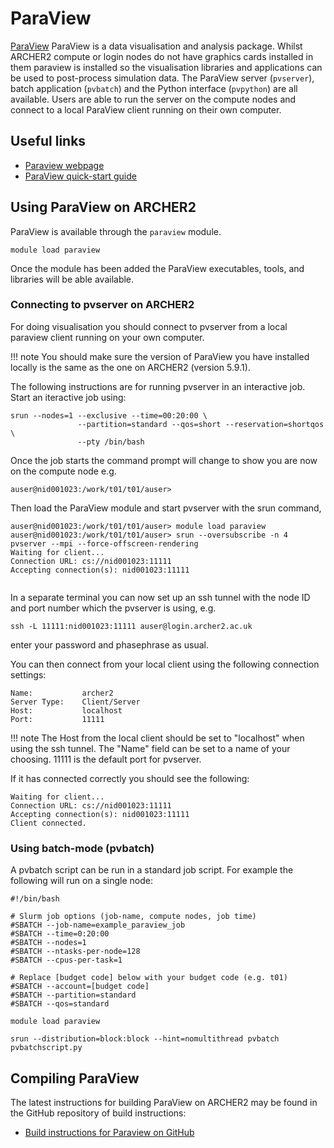 # ParaView

[ParaView](https://www.paraview.org) ParaView is a data visualisation and analysis package.
Whilst ARCHER2 compute or login nodes do not have graphics cards installed 
in them paraview is installed so the visualisation libraries and applications 
can be used to post-process simulation data. The ParaView server (``pvserver``),
batch application (``pvbatch``) and the Python interface (``pvpython``)
are all available. Users are able to run the server on the compute nodes
and connect to a local ParaView client running on their own computer.

## Useful links

  - [Paraview webpage](https://www.paraview.org)
  - [ParaView quick-start guide](https://kitware.github.io/paraview-docs/latest/python/quick-start.html)


## Using ParaView on ARCHER2

ParaView is available through the `paraview` module.

```
module load paraview
```

Once the module has been added the ParaView executables, tools, 
and libraries will be able available.

### Connecting to pvserver on ARCHER2

For doing visualisation you should connect to pvserver from a local
paraview client running on your own computer.

!!! note 
    You should make sure the version of ParaView you have installed locally is the same as 
    the one on ARCHER2 (version 5.9.1).

The following instructions are for running pvserver in an interactive job. 
Start an iteractive job using:

```
srun --nodes=1 --exclusive --time=00:20:00 \
               --partition=standard --qos=short --reservation=shortqos \
               --pty /bin/bash
```

Once the job starts the command prompt will change to show you are now
on the compute node e.g.

```
auser@nid001023:/work/t01/t01/auser> 
```

Then load the ParaView module and start pvserver with the srun command,

```
auser@nid001023:/work/t01/t01/auser> module load paraview
auser@nid001023:/work/t01/t01/auser> srun --oversubscribe -n 4 pvserver --mpi --force-offscreen-rendering
Waiting for client...
Connection URL: cs://nid001023:11111
Accepting connection(s): nid001023:11111
 
```

In a separate terminal you can now set up an ssh tunnel with the node
ID and port number which the pvserver is using, e.g.

```
ssh -L 11111:nid001023:11111 auser@login.archer2.ac.uk 
```

enter your password and phasephrase as usual.


You can then connect from your local client using the following connection
settings:

```
Name:           archer2 
Server Type:    Client/Server 
Host:           localhost 
Port:           11111
```

!!! note 
    The Host from the local client should be set to "localhost" when using the
    ssh tunnel. The "Name" field can be set to a name of your choosing. 
    11111 is the default port for pvserver.

If it has connected correctly you should see the following:

```
Waiting for client...
Connection URL: cs://nid001023:11111
Accepting connection(s): nid001023:11111
Client connected.
```

### Using batch-mode (pvbatch)

A pvbatch script can be run in a standard job script. For example
the following will run on a single node:


```
#!/bin/bash

# Slurm job options (job-name, compute nodes, job time)
#SBATCH --job-name=example_paraview_job
#SBATCH --time=0:20:00
#SBATCH --nodes=1
#SBATCH --ntasks-per-node=128
#SBATCH --cpus-per-task=1

# Replace [budget code] below with your budget code (e.g. t01)
#SBATCH --account=[budget code]             
#SBATCH --partition=standard
#SBATCH --qos=standard

module load paraview

srun --distribution=block:block --hint=nomultithread pvbatch pvbatchscript.py
```

## Compiling ParaView

The latest instructions for building ParaView on ARCHER2 may be found in
the GitHub repository of build instructions:

   - [Build instructions for Paraview on
     GitHub](https://github.com/hpc-uk/build-instructions/tree/main/apps/ParaView)
